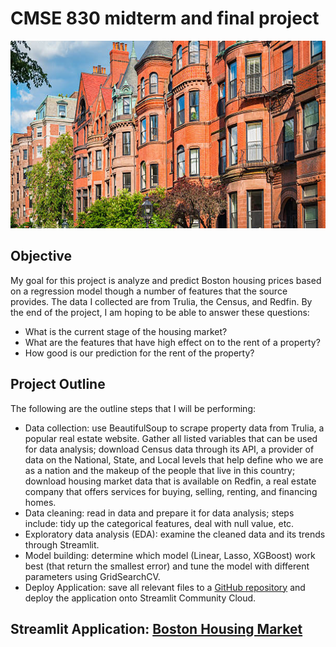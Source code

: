# CMSE 830 midterm and final project

<p align="center">
  <img width="800" height="300" src="https://github.com/chilam27/CMSE830_Project/blob/main/StreamlitApp/image/house.png">
</p>

## Objective
My goal for this project is analyze and predict Boston housing prices based on a regression model though a number of features that the source provides. The data I collected are from Trulia, the Census, and Redfin. By the end of the project, I am hoping to be able to answer these questions:

- What is the current stage of the housing market?
- What are the features that have high effect on to the rent of a property?
- How good is our prediction for the rent of the property?

## Project Outline
The following are the outline steps that I will be performing:

- Data collection: use BeautifulSoup to scrape property data from Trulia, a popular real estate website. Gather all listed variables that can be used for data analysis; download Census data through its API, a provider of data on the National, State, and Local levels that help define who we are as a nation and the makeup of the people that live in this country; download housing market data that is available on Redfin, a real estate company that offers services for buying, selling, renting, and financing homes.
- Data cleaning: read in data and prepare it for data analysis; steps include: tidy up the categorical features, deal with null value, etc.
- Exploratory data analysis (EDA): examine the cleaned data and its trends through Streamlit.
- Model building: determine which model (Linear, Lasso, XGBoost) work best (that return the smallest error) and tune the model with different parameters using GridSearchCV.
- Deploy Application: save all relevant files to a [GitHub repository](https://github.com/chilam27/CMSE830_Project?tab=readme-ov-file) and deploy the application onto Streamlit Community Cloud.

## Streamlit Application: [Boston Housing Market](https://daochilam-cmse830-bostonhousemarket.streamlit.app/)

